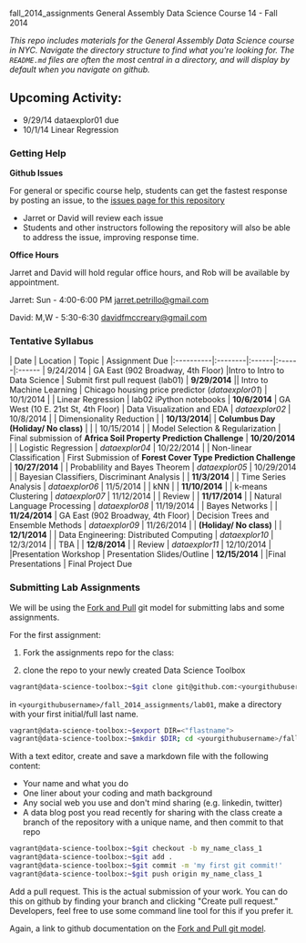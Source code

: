fall_2014_assignments
General Assembly Data Science Course 14 - Fall 2014

*This repo includes materials for the General Assembly Data Science course in NYC. Navigate the directory structure to find what you're looking for. The `README.md` files are often the most central in a directory, and will display by default when you navigate on github.*


## Upcoming Activity:

* 9/29/14 dataexplor01 due
* 10/1/14 Linear Regression

### Getting Help

**Github Issues**

For general or specific course help, students can get the fastest response by posting an issue, to the [issues page for this repository](https://github.com/gads14-nyc/fall_2014_lessons/issues)

* Jarret or David will review each issue
* Students and other instructors following the repository will also be able to address the issue, improving response time.

**Office Hours**

Jarret and David will hold regular office hours, and Rob will be available by appointment.

Jarret: Sun - 4:00-6:00 PM  jarret.petrillo@gmail.com

David: M,W - 5:30-6:30  davidfmccreary@gmail.com

### Tentative Syllabus

| Date      | Location | Topic | Assignment Due 
|:----------|:--------|:------|:------|:------
| 9/24/2014 | GA East (902 Broadway, 4th Floor) |Intro to Intro to Data Science | Submit first pull request (lab01)
| **9/29/2014** || Intro to Machine Learning | Chicago housing price predictor (*dataexplor01*)
| 10/1/2014  | | Linear Regression | lab02 iPython notebooks
| **10/6/2014** | GA West (10 E. 21st St, 4th Floor) | Data Visualization and EDA | *dataexplor02*
| 10/8/2014  | | Dimensionality Reduction | 
| **10/13/2014**| | **Columbus Day (Holiday/ No class)** | |
| 10/15/2014 | | Model Selection & Regularization | Final submission of **Africa Soil Property Prediction Challenge**
| **10/20/2014** | | Logistic Regression | *dataexplor04*
| 10/22/2014 | | Non-linear Classification | First Submission of **Forest Cover Type Prediction Challenge**
| **10/27/2014** | | Probablility and Bayes Theorem | *dataexplor05*
| 10/29/2014 | | Bayesian Classifiers, Discriminant Analysis | 
| **11/3/2014**  | | Time Series Analysis | *dataexplor06*
| 11/5/2014 | | kNN | 
| **11/10/2014** | | k-means Clustering | *dataexplor07*
| 11/12/2014 | | Review | 
| **11/17/2014** | | Natural Language Processing | *dataexplor08*
| 11/19/2014 | | Bayes Networks | 
| **11/24/2014** | GA East (902 Broadway, 4th Floor) | Decision Trees and Ensemble Methods | *dataexplor09*
| 11/26/2014 | | **(Holiday/ No class)** |
| **12/1/2014** | | Data Engineering: Distributed Computing | *dataexplor10*
| 12/3/2014  | | TBA | 
| **12/8/2014**  | | Review | *dataexplor11*
| 12/10/2014  | |Presentation Workshop | Presentation Slides/Outline
| **12/15/2014** | |Final Presentations | Final Project Due

### Submitting Lab Assignments

We will be using the <a href="https://help.github.com/articles/using-pull-requests#fork--pull">Fork and Pull</a> git model for submitting labs and some assignments.

For the first assignment:

1. Fork the assignments repo for the class:

2. clone the repo to your newly created Data Science Toolbox

```sh
vagrant@data-science-toolbox:~$git clone git@github.com:<yourgithubusername>/fall_2014_assignments.git
```

in `<yourgithubusername>/fall_2014_assignments/lab01`, make a directory with your first initial/full last name.

```sh
vagrant@data-science-toolbox:~$export DIR=<"flastname">
vagrant@data-science-toolbox:~$mkdir $DIR; cd <yourgithubusername>/fall_2014_assignments/lab01/$DIR;
```

With a text editor, create and save a markdown file with the following content:

* Your name and what you do
* One liner about your coding and math background
* Any social web you use and don't mind sharing (e.g. linkedin, twitter)
* A data blog post you read recently for sharing with the class
create a branch of the repository with a unique name, and then commit to that repo

```sh
vagrant@data-science-toolbox:~$git checkout -b my_name_class_1
vagrant@data-science-toolbox:~$git add .
vagrant@data-science-toolbox:~$git commit -m 'my first git commit!'
vagrant@data-science-toolbox:~$git push origin my_name_class_1
```

Add a pull request. This is the actual submission of your work. You can do this on github by finding your branch and clicking "Create pull request." Developers, feel free to use some command line tool for this if you prefer it.

Again, a link to github documentation on the <a href="https://help.github.com/articles/using-pull-requests#fork--pull">Fork and Pull git model</a>.

